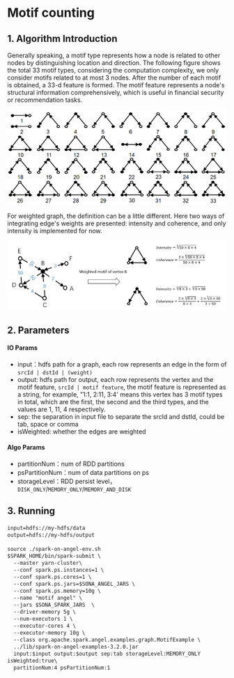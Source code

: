 # Motif counting
## 1. Algorithm Introduction
Generally speaking, a motif type represents how a node is related to other nodes by distinguishing location and direction. The following figure shows the total 33 motif types, considering the computation complexity, we only consider motifs related to at most 3 nodes. After the number of each motif is obtained, a 33-d feature is formed. The motif feature represents a node's structural information comprehensively, which is useful in financial security or recommendation tasks. 

![33种范式结构](../../img/33motifs.png)

For weighted graph, the definition can be a little different. Here two ways of integrating edge's weights are presented: intensity and coherence, and only intensity is implemented for now.

![带权范式计算](../../img/weighted_motif_en.png)

## 2. Parameters
#### IO Params

- input：hdfs path for a graph, each row represents an edge in the form of `srcId | dstId | (weight)`
- output: hdfs path for output, each row represents the vertex and the motif feature, `srcId | motif feature`, the motif feature is represented as a string, for example, "1:1, 2:11, 3:4' means this vertex has 3 motif types in total, which are the first, the second and the third types, and the values are 1, 11, 4 respectively.
- sep: the separation in input file to separate the srcId and dstId, could be tab, space or comma
- isWeighted: whether the edges are weighted

#### Algo Params

- partitionNum：num of RDD partitions
- psPartitionNum：num of data partitions on ps
- storageLevel：RDD persist level，`DISK_ONLY`/`MEMORY_ONLY`/`MEMORY_AND_DISK`

## 3. Running

```
input=hdfs://my-hdfs/data
output=hdfs://my-hdfs/output

source ./spark-on-angel-env.sh
$SPARK_HOME/bin/spark-submit \
  --master yarn-cluster\
  --conf spark.ps.instances=1 \
  --conf spark.ps.cores=1 \
  --conf spark.ps.jars=$SONA_ANGEL_JARS \
  --conf spark.ps.memory=10g \
  --name "motif angel" \
  --jars $SONA_SPARK_JARS  \
  --driver-memory 5g \
  --num-executors 1 \
  --executor-cores 4 \
  --executor-memory 10g \
  --class org.apache.spark.angel.examples.graph.MotifExample \
  ../lib/spark-on-angel-examples-3.2.0.jar
  input:$input output:$output sep:tab storageLevel:MEMORY_ONLY isWeighted:true\
  partitionNum:4 psPartitionNum:1
```
